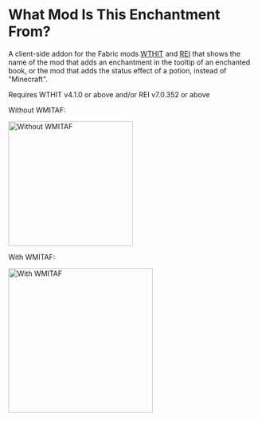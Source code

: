 # What Mod Is This Enchantment From?

A client-side addon for the Fabric mods [WTHIT](https://github.com/badasintended/wthit "What The Hell Is That?") and [REI](https://github.com/shedaniel/RoughlyEnoughItems "Roughly Enough Items") that shows the name of the mod that adds an enchantment in the tooltip of an enchanted book, or the mod that adds the status effect of a potion, instead of "Minecraft".

Requires WTHIT v4.1.0 or above and/or REI v7.0.352 or above

Without WMITAF:

<img src="https://i.imgur.com/gVfb1dE.png" alt="Without WMITAF" width="250">

With WMITAF:

<img src="https://i.imgur.com/8K8wpqj.png" alt="With WMITAF" width="290">
